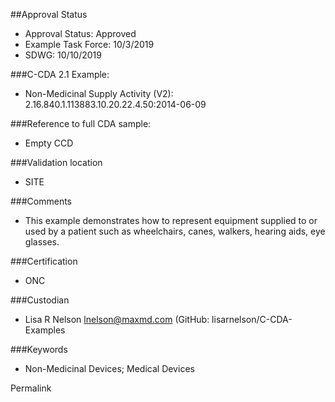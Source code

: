 ##Approval Status

* Approval Status: Approved
* Example Task Force: 10/3/2019
* SDWG: 10/10/2019

###C-CDA 2.1 Example:
* Non-Medicinal Supply Activity (V2): 2.16.840.1.113883.10.20.22.4.50:2014-06-09

###Reference to full CDA sample:
* Empty CCD

###Validation location
* SITE

###Comments
* This example demonstrates how to represent equipment supplied to or used by a 
patient such as wheelchairs, canes, walkers, hearing aids, eye glasses.

###Certification
* ONC

###Custodian
* Lisa R Nelson lnelson@maxmd.com (GitHub: lisarnelson/C-CDA-Examples

###Keywords
* Non-Medicinal Devices; Medical Devices

Permalink
